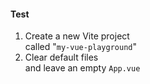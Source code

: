 #### Test

1. Create a new Vite project<br>
    called &quot;`my-vue-playground`&quot;
2. Clear default files<br>
    and leave an empty `App.vue`


<aside class="notes">
</aside>
